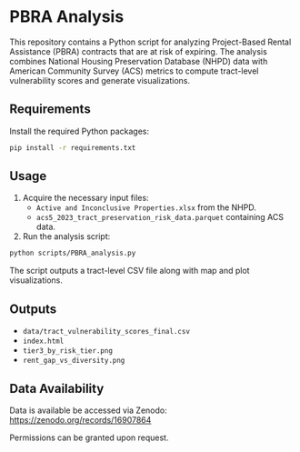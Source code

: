 # PBRA Analysis

This repository contains a Python script for analyzing Project-Based Rental Assistance (PBRA) contracts that are at risk of expiring. The analysis combines National Housing Preservation Database (NHPD) data with American Community Survey (ACS) metrics to compute tract-level vulnerability scores and generate visualizations.

## Requirements

Install the required Python packages:

```bash
pip install -r requirements.txt
```

## Usage

1. Acquire the necessary input files:
   - `Active and Inconclusive Properties.xlsx` from the NHPD.
   - `acs5_2023_tract_preservation_risk_data.parquet` containing ACS data.
2. Run the analysis script:

```bash
python scripts/PBRA_analysis.py
```

The script outputs a tract-level CSV file along with map and plot visualizations.

## Outputs

- `data/tract_vulnerability_scores_final.csv`
- `index.html`
- `tier3_by_risk_tier.png`
- `rent_gap_vs_diversity.png`

## Data Availability

Data is available be accessed via Zenodo: https://zenodo.org/records/16907864

Permissions can be granted upon request.
